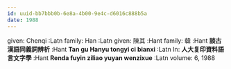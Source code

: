 ```yaml
---
id: uuid-bb7bbb0b-6e8a-4b00-9e4c-d6016c888b5a
date: 1988
---
```


given: Chenqi :Latn
family: Han :Latn
given: 陳其 :Hant
family: 韓 :Hant
**談古漢語同義詞辨析** :Hant
**Tan gu Hanyu tongyi ci bianxi** :Latn
In: 
**人大复印資料語言文字學** :Hant
**Renda fuyin ziliao yuyan wenzixue** :Latn
volume: 6, 1988